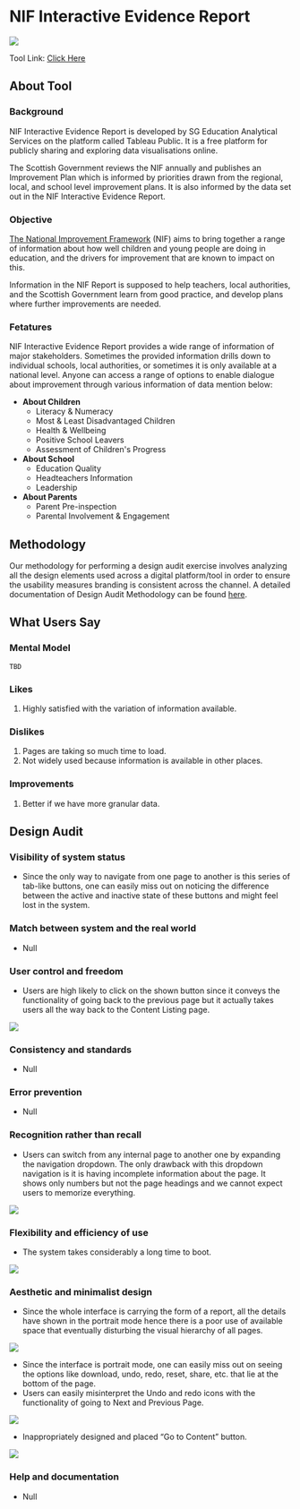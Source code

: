 

# NIF Interactive Evidence Report

![](https://lh4.googleusercontent.com/6LwiKWkYV0VKJf5J02brnTfNBA8ZInaJAFsDJ7Wt9_eNcmssE5vI-SJ8frp2Tb46v4ZD0g36wzEXp5zkvrTxseBh5LZz17ETyFgOHAFUpfDZxTb9L4v8texjij1vFf7oBeXCvNEx)

Tool Link: [Click Here](https://tabsoft.co/35Zo6DD)

## About Tool

### Background

NIF Interactive Evidence Report is developed by SG Education Analytical Services on the platform called Tableau Public. It is a free platform for publicly sharing and exploring data visualisations online.

The Scottish Government reviews the NIF annually and publishes an Improvement Plan which is informed by priorities drawn from the regional, local, and school level improvement plans. It is also informed by the data set out in the NIF Interactive Evidence Report.

### Objective

[The National Improvement Framework](https://education.gov.scot/parentzone/learning-in-scotland/national-improvement-framework) (NIF) aims to bring together a range of information about how well children and young people are doing in education, and the drivers for improvement that are known to impact on this.

Information in the NIF Report is supposed to help teachers, local authorities, and the Scottish Government learn from good practice, and develop plans where further improvements are needed.

### Fetatures

NIF Interactive Evidence Report provides a wide range of information of major stakeholders. Sometimes the provided information drills down to individual schools, local authorities, or sometimes it is only available at a national level. Anyone can access a range of options to enable dialogue about improvement through various information of data mention below:

-   **About Children**
    -   Literacy & Numeracy
    -   Most & Least Disadvantaged Children
    -   Health & Wellbeing
    -   Positive School Leavers
    -   Assessment of Children's Progress
  -   **About School**
      -   Education Quality
      -   Headteachers Information
      -   Leadership
-   **About Parents**
      -   Parent Pre-inspection
      -   Parental Involvement & Engagement
    
## Methodology

Our methodology for performing a design audit exercise involves analyzing all the design elements used across a digital platform/tool in order to ensure the usability measures branding is consistent across the channel. A detailed documentation of Design Audit Methodology can be found [here](https://github.com/The-Data-for-Children-Collaborative/noral-design-research/blob/main/design-audit/000%20Methodology.md).

## What Users Say

### Mental Model

	TBD
    

### Likes

1.  Highly satisfied with the variation of information available.
    

### Dislikes

1. Pages are taking so much time to load.
2. Not widely used because information is available in other places.

### Improvements

1.  Better if we have more granular data.
    

## Design Audit

### Visibility of system status

-   Since the only way to navigate from one page to another is this series of tab-like buttons, one can easily miss out on noticing the difference between the active and inactive state of these buttons and might feel lost in the system.

### Match between system and the real world

-   Null
    
### User control and freedom

-   Users are high likely to click on the shown button since it conveys the functionality of going back to the previous page but it actually takes users all the way back to the Content Listing page.

  ![](https://lh5.googleusercontent.com/vlNpqinSUupjQRC1L2bBO-uhlvB19iFDLdg96bL-Q4CtD4PMIAFFuI4udrjAeg9FHC7kjF-_PkofFnZx8vYut9oeFGf5jT-enRk4MmUv_V5WusijooIcieeGTyZqf645GqZ8IlCr)

### Consistency and standards

-   Null

### Error prevention

-   Null
    
### Recognition rather than recall

-   Users can switch from any internal page to another one by expanding the navigation dropdown. The only drawback with this dropdown navigation is it is having incomplete information about the page. It shows only numbers but not the page headings and we cannot expect users to memorize everything.
 
  ![](https://lh6.googleusercontent.com/-VshBlVV9Hou-BcSkX8Pb7bz18HtyLD0hUdY3QVtAweqTpr17trVmoFT6hK0SekbWKPywLUGnTnVkucnbV5npShsuipPID6_rycW6iEV527St2dVNGVewpX6GC7tYzzGpiN3TOF0)

### Flexibility and efficiency of use

-   The system takes considerably a long time to boot.

  ![](https://lh3.googleusercontent.com/yr7d-_UvZpgmNIoSjzD8mx8V45waX486NuVY1T_MMoyH40v1SJfRXnEshL8NfLRW9ONr9mmg9QKM9hjM2zCDf_wTu2xn292mD_xEu4wO2bv1oAAp3rXychblz5-jzWQnoIrSgLDf)

### Aesthetic and minimalist design

-   Since the whole interface is carrying the form of a report, all the details have shown in the portrait mode hence there is a poor use of available space that eventually disturbing the visual hierarchy of all pages.

  ![](https://lh6.googleusercontent.com/GocIs-go9rap4leim-kFHvXfhPf7ZPk2fW2t1RTiyLisTMF7_Z8SaWZhhD4Rz6tQnBnmVW6tE2BdfyXyb_SWe2BUiVS8srT6QD4qG4xL0zJBvk9l4NpAufRaNJlRO3Iq6YyI3ZuG)

-   Since the interface is portrait mode, one can easily miss out on seeing the options like download, undo, redo, reset, share, etc. that lie at the bottom of the page.
-   Users can easily misinterpret the Undo and redo icons with the functionality of going to Next and Previous Page.

  ![](https://lh6.googleusercontent.com/9o9_IAx754BRMQhnVk2qgGFyGqC-7wZHiFk46xzu6FFCUb-VvX8HTPX_qjytlKmhqpp4o4_JHVYCjmVpauj49MONnp0DaKQdSsacI_Zb2jBzNBBjC4sfVKJb1qTm3NIE3x-bfznZ)

-   Inappropriately designed and placed “Go to Content” button.

  ![](https://lh6.googleusercontent.com/Z-WPTKXT6Z5ySI4roYAUu5e5IzL-v6RjxLgttZz6pulVzwrVIQOc-5QMYtxmEHTqfm4i7A_OSkA1oXjDpYdjzOqb7I79J4tmN8FXhzrXyBwtd22EaKKEqDlq3sFFgNgrAYM0R3TP)

### Help and documentation

-  Null

